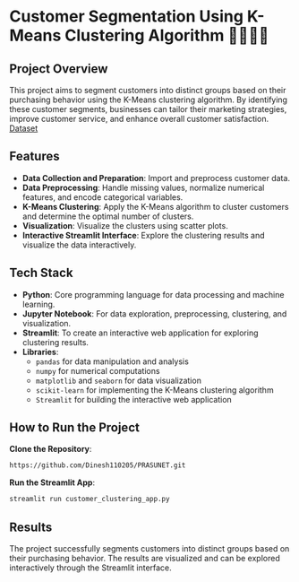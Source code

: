 # Customer Segmentation Using K-Means Clustering Algorithm 👩‍🦱🧑‍🦱

## Project Overview

This project aims to segment customers into distinct groups based on their purchasing behavior using the K-Means clustering algorithm. By identifying these customer segments, businesses can tailor their marketing strategies, improve customer service, and enhance overall customer satisfaction.
[Dataset](https://www.kaggle.com/datasets/vjchoudhary7/customer-segmentation-tutorial-in-python)

## Features

- **Data Collection and Preparation**: Import and preprocess customer data.
- **Data Preprocessing**: Handle missing values, normalize numerical features, and encode categorical variables.
- **K-Means Clustering**: Apply the K-Means algorithm to cluster customers and determine the optimal number of clusters.
- **Visualization**: Visualize the clusters using scatter plots.
- **Interactive Streamlit Interface**: Explore the clustering results and visualize the data interactively.

## Tech Stack

- **Python**: Core programming language for data processing and machine learning.
- **Jupyter Notebook**: For data exploration, preprocessing, clustering, and visualization.
- **Streamlit**: To create an interactive web application for exploring clustering results.
- **Libraries**: 
  - `pandas` for data manipulation and analysis
  - `numpy` for numerical computations
  - `matplotlib` and `seaborn` for data visualization
  - `scikit-learn` for implementing the K-Means clustering algorithm
  - `Streamlit` for building the interactive web application


## How to Run the Project

 **Clone the Repository**:
 
   ```bash
   https://github.com/Dinesh110205/PRASUNET.git
   ```

 **Run the Streamlit App**:
 
   ```bash
   streamlit run customer_clustering_app.py
   ```

## Results

The project successfully segments customers into distinct groups based on their purchasing behavior. The results are visualized and can be explored interactively through the Streamlit interface.
